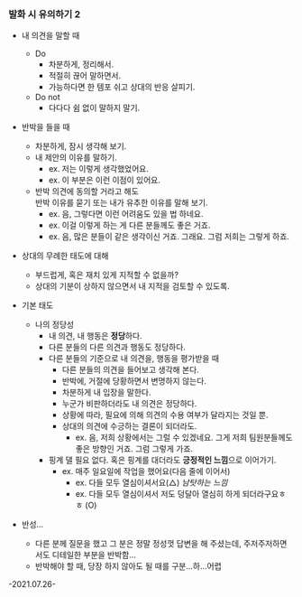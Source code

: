 ### 발화 시 유의하기 2

- 내 의견을 말할 때
	- Do
		-  차분하게, 정리해서.
		- 적절히 끊어 말하면서.
		- 가능하다면 한 템포 쉬고 상대의 반응 살피기.
	- Do not
		- 다다다 쉼 없이 말하지 말기.
- 반박을 들을 때
	-  차분하게, 잠시 생각해 보기.
	- 내 제안의 이유를 말하기.
		- ex. 저는 이렇게 생각했었어요.
		- ex. 이 부분은 이런 이점이 있어요.
	- 반박 의견에 동의할 거라고 해도  
	 반박 이유를 묻기 또는 내가 유추한 이유를 말해 보기.
		- ex. 음, 그렇다면 이런 어려움도 있을 법 하네요.
		- ex. 이걸 이렇게 하는 게 다른 분들께도 좋은 거죠.
		- ex. 음, 많은 분들이 같은 생각이신 거죠. 그래요. 그럼 저희는 그렇게 하죠.
- 상대의 무례한 태도에 대해
	- 부드럽게, 혹은 재치 있게 지적할 수 없을까?
	- 상대의 기분이 상하지 않으면서 내 지적을 검토할 수 있도록.
 
- 기본 태도
	- 나의 정당성
		- 내 의견, 내 행동은 **정당**하다.
		- 다른 분들의 다른 의견과 행동도 정당하다.
		- 다른 분들의 기준으로 내 의견을, 행동을 평가받을 때 
			- 다른 분들의 의견을 들어보고 생각해 본다.
			- 반박에, 거절에 당황하면서 변명하지 않는다.
			- 차분하게 내 입장을 말한다.
			- 누군가 비판하더라도 내 의견은 정당하다.
			- 상황에 따라, 필요에 의해 의견의 수용 여부가 달라지는 것일 뿐.
			- 상대의 의견에 수긍하는 결론이 되더라도.
				- ex. 음, 저희 상황에서는 그럴 수 있겠네요. 그게 저희 팀원분들께도 좋은 방향인 거죠. 그럼 그렇게 가죠.
		- 핑계 댈 필요 없다. 혹은 핑계를 대더라도 **긍정적인 느낌**으로 이어가기.
			- ex. 매주 일요일에 작업을 했어요(다음 줄에 이어서)
				- ex. 다들 모두 열심이셔서요(△) *남탓하는 느낌*
				- ex. 다들 모두 열심이셔서 저도 덩달아 열심히 하게 되더라구요ㅎㅎ (O)
- 반성...
	- 다른 분께 질문을 했고 그 분은 정말 정성껏 답변을 해 주셨는데, 주저주저하면서도 디테일한 부분을 반박함...
	-  반박해야 할 때, 당장 하지 않아도 될 때를 구분...하...어렵
	
-2021.07.26-
